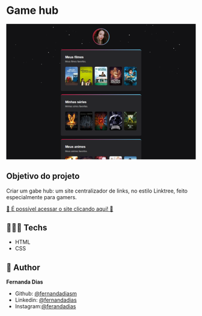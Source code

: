# Game hub

![preview](./.github/preview.png)



## Objetivo do projeto
Criar um gabe hub: um site centralizador de links, no estilo Linktree, feito especialmente para gamers.


[🔗 É possível acessar o site clicando aqui! 💜](https://fernandadiasm.github.io/watch-hub/)


## 👩🏻‍💻 Techs
* HTML
* CSS

## 👤 Author
**Fernanda Dias**

* Github: [@fernandadiasm](https://github.com/fernandadiasm)
* Linkedin: [@fernandadias](https://linkedin.com/in/fernandadias.bio)
* Instagram:[@ferandadias](https://instagram.com/ferandadias)



